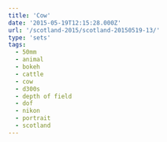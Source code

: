 ```yaml
---
title: 'Cow'
date: '2015-05-19T12:15:28.000Z'
url: '/scotland-2015/scotland-20150519-13/'
type: 'sets'
tags:
  - 50mm
  - animal
  - bokeh
  - cattle
  - cow
  - d300s
  - depth of field
  - dof
  - nikon
  - portrait
  - scotland
---
```

